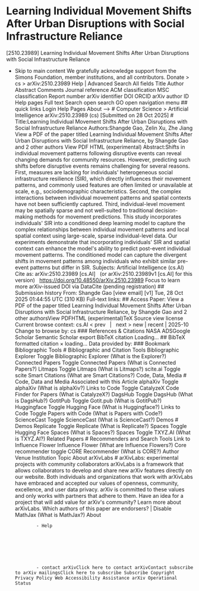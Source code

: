 # Learning Individual Movement Shifts After Urban Disruptions with Social Infrastructure Reliance

[2510.23989] Learning Individual Movement Shifts After Urban Disruptions with Social Infrastructure Reliance
  
  - Skip to main content We gratefully acknowledge support from the Simons Foundation, member institutions, and all contributors. Donate &gt; cs &gt; arXiv:2510.23989 Help | Advanced Search All fields Title Author Abstract Comments Journal reference ACM classification MSC classification Report number arXiv identifier DOI ORCID arXiv author ID Help pages Full text Search open search GO open navigation menu ## quick links Login Help Pages About --> # Computer Science > Artificial Intelligence arXiv:2510.23989 (cs) [Submitted on 28 Oct 2025] # Title:Learning Individual Movement Shifts After Urban Disruptions with Social Infrastructure Reliance Authors:Shangde Gao, Zelin Xu, Zhe Jiang View a PDF of the paper titled Learning Individual Movement Shifts After Urban Disruptions with Social Infrastructure Reliance, by Shangde Gao and 2 other authors View PDF HTML (experimental) Abstract:Shifts in individual movement patterns following disruptive events can reveal changing demands for community resources. However, predicting such shifts before disruptive events remains challenging for several reasons. First, measures are lacking for individuals&#39; heterogeneous social infrastructure resilience (SIR), which directly influences their movement patterns, and commonly used features are often limited or unavailable at scale, e.g., sociodemographic characteristics. Second, the complex interactions between individual movement patterns and spatial contexts have not been sufficiently captured. Third, individual-level movement may be spatially sparse and not well-suited to traditional decision-making methods for movement predictions. This study incorporates individuals&#39; SIR into a conditioned deep learning model to capture the complex relationships between individual movement patterns and local spatial context using large-scale, sparse individual-level data. Our experiments demonstrate that incorporating individuals&#39; SIR and spatial context can enhance the model&#39;s ability to predict post-event individual movement patterns. The conditioned model can capture the divergent shifts in movement patterns among individuals who exhibit similar pre-event patterns but differ in SIR. Subjects: Artificial Intelligence (cs.AI) Cite as: arXiv:2510.23989 [cs.AI] &nbsp; (or arXiv:2510.23989v1 [cs.AI] for this version) &nbsp; https://doi.org/10.48550/arXiv.2510.23989 Focus to learn more arXiv-issued DOI via DataCite (pending registration) ## Submission history From: Shangde Gao [view email] [v1] Tue, 28 Oct 2025 01:44:55 UTC (310 KB) Full-text links: ## Access Paper: View a PDF of the paper titled Learning Individual Movement Shifts After Urban Disruptions with Social Infrastructure Reliance, by Shangde Gao and 2 other authorsView PDFHTML (experimental)TeX Source view license Current browse context: cs.AI &lt;&nbsp;prev &nbsp; | &nbsp; next&nbsp;&gt; new | recent | 2025-10 Change to browse by: cs ### References &amp; Citations NASA ADSGoogle Scholar Semantic Scholar export BibTeX citation Loading... ## BibTeX formatted citation &times; loading... Data provided by: ### Bookmark Bibliographic Tools # Bibliographic and Citation Tools Bibliographic Explorer Toggle Bibliographic Explorer (What is the Explorer?) Connected Papers Toggle Connected Papers (What is Connected Papers?) Litmaps Toggle Litmaps (What is Litmaps?) scite.ai Toggle scite Smart Citations (What are Smart Citations?) Code, Data, Media # Code, Data and Media Associated with this Article alphaXiv Toggle alphaXiv (What is alphaXiv?) Links to Code Toggle CatalyzeX Code Finder for Papers (What is CatalyzeX?) DagsHub Toggle DagsHub (What is DagsHub?) GotitPub Toggle Gotit.pub (What is GotitPub?) Huggingface Toggle Hugging Face (What is Huggingface?) Links to Code Toggle Papers with Code (What is Papers with Code?) ScienceCast Toggle ScienceCast (What is ScienceCast?) Demos # Demos Replicate Toggle Replicate (What is Replicate?) Spaces Toggle Hugging Face Spaces (What is Spaces?) Spaces Toggle TXYZ.AI (What is TXYZ.AI?) Related Papers # Recommenders and Search Tools Link to Influence Flower Influence Flower (What are Influence Flowers?) Core recommender toggle CORE Recommender (What is CORE?) Author Venue Institution Topic About arXivLabs # arXivLabs: experimental projects with community collaborators arXivLabs is a framework that allows collaborators to develop and share new arXiv features directly on our website. Both individuals and organizations that work with arXivLabs have embraced and accepted our values of openness, community, excellence, and user data privacy. arXiv is committed to these values and only works with partners that adhere to them. Have an idea for a project that will add value for arXiv's community? Learn more about arXivLabs. Which authors of this paper are endorsers? | Disable MathJax (What is MathJax?) About

                - Help

              

            
            
              

                - contact arXivClick here to contact arXivContact subscribe to arXiv mailingsClick here to subscribe Subscribe Copyright Privacy Policy Web Accessibility Assistance arXiv Operational Status